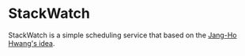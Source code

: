 StackWatch
==========

StackWatch is a simple scheduling service that based on the
[Jang-Ho Hwang's idea][1].

[1]: http://xrath.com/2012/05/time-management-based-on-stack/
